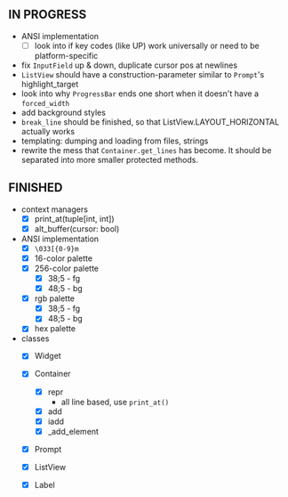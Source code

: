 IN PROGRESS
-----------

* ANSI implementation
    - [ ] look into if key codes (like UP) work universally or need to be platform-specific

* fix `InputField` up & down, duplicate cursor pos at newlines
* `ListView` should have a construction-parameter similar to `Prompt`'s highlight_target
* look into why `ProgressBar` ends one short when it doesn't have a `forced_width`
* add background styles
* `break_line` should be finished, so that ListView.LAYOUT_HORIZONTAL actually works
* templating: dumping and loading from files, strings
* rewrite the mess that `Container.get_lines` has become. It should be separated into more smaller protected methods.

FINISHED
--------

* context managers
    - [x] print_at(tuple[int, int])
    - [x] alt_buffer(cursor: bool)

* ANSI implementation
    - [x] `\033[{0-9}m`
    - [x] 16-color palette
    - [x] 256-color palette
        + [x] 38;5 - fg
        + [x] 48;5 - bg

    - [x] rgb palette
        + [x] 38;5 - fg
        + [x] 48;5 - bg

    - [x] hex palette

* classes
    - [x] Widget

    - [x] Container
        + [x] repr
            * all line based, use `print_at()`
        + [x] add
        + [x] iadd
        + [x] \_add_element

    - [x] Prompt
    - [x] ListView
    - [x] Label
